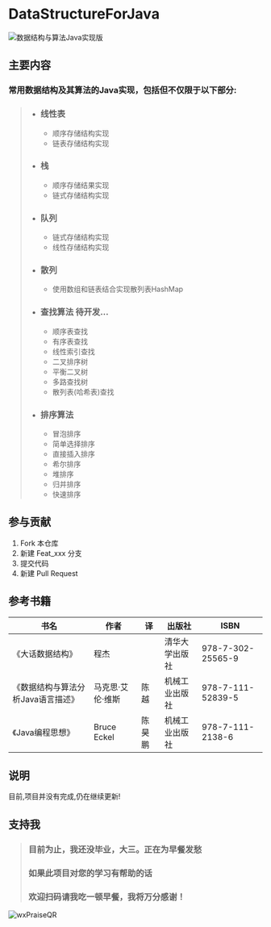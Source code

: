 # DataStructureForJava

![数据结构与算法Java实现版](https://gitee.com/ShaoxiongDu/imageBed/raw/master/%E6%95%B0%E6%8D%AE%E7%BB%93%E6%9E%84%E4%B8%8E%E7%AE%97%E6%B3%95Java%E5%AE%9E%E7%8E%B0%E7%89%88.jpg)

## 主要内容

### 常用数据结构及其算法的Java实现，包括但不仅限于以下部分:

>- ### 线性表
>
>    - 顺序存储结构实现 
>    - 链表存储结构实现 
>
>- ### 栈
>
>    - 顺序存储结果实现
>    - 链式存储结构实现
>
>- ### 队列
>
>    - 链式存储结构实现
>    - 线性存储结构实现
>
>- ### 散列
>    - 使用数组和链表结合实现散列表HashMap
> 
>- ### 查找算法 待开发...
>    - 顺序表查找
>    - 有序表查找
>    - 线性索引查找
>    - 二叉排序树
>    - 平衡二叉树
>    - 多路查找树
>    - 散列表(哈希表)查找
>
>- ### 排序算法 
>
>    - 冒泡排序 
>    - 简单选择排序
>    - 直接插入排序
>    - 希尔排序
>    - 堆排序
>    - 归并排序
>    - 快速排序

## 参与贡献
1. Fork 本仓库
2. 新建 Feat_xxx 分支
3. 提交代码
4. 新建 Pull Request

## 参考书籍

| 书名                               | 作者             | 译     | 出版社         | ISBN              |
| ---------------------------------- | ---------------- | ------ | -------------- | ----------------- |
| 《大话数据结构》                   | 程杰             |        | 清华大学出版社 | 978-7-302-25565-9 |
| 《数据结构与算法分析Java语言描述》 | 马克思·艾伦·维斯 | 陈越   | 机械工业出版社 | 978-7-111-52839-5 |
| 《Java编程思想》                   | Bruce Eckel      | 陈昊鹏 | 机械工业出版社 | 978-7-111-2138-6  |

## 说明

目前,项目并没有完成,仍在继续更新!

## 支持我

> ### 目前为止，我还没毕业，大三。正在为早餐发愁
> ### 如果此项目对您的学习有帮助的话
> ### 欢迎扫码请我吃一顿早餐，我将万分感谢！
![wxPraiseQR](https://gitee.com/ShaoxiongDu/imageBed/raw/master/wxPraiseQR.png)